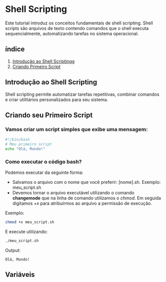 # Shell Scripting

Este tutorial introduz os conceitos fundamentais de shell scripting. Shell scripts são arquivos de texto contendo comandos que o shell executa sequencialmente, automatizando tarefas no sistema operacional.

## índice

1. [Introdução ao Shell Scriptingg](#Introdução-ao-Shell-Scriptin)
2. [Criando Primeiro Script](#Criando-seu-primeiro-Script)

## Introdução ao Shell Scripting

Shell scripting permite automatizar tarefas repetitivas, combinar comandos e criar utilitários personalizados para seu sistema.

## Criando seu Primeiro Script

### Vamos criar um script simples que exibe uma mensagem:

```bash
#!/bin/bash
# Meu primeiro script
echo "Olá, Mundo!"
```

### Como executar o código bash?

Podemos executar da seguinte forma:
- Salvamos o arquivo com o nome que você preferir: [nome].sh. Exemplo: meu_script.sh
- Devemos tornar o arquivo executável utilizando o comando **changemode** que na linha de comando utilizamos o *chmod*. Em seguida digitamos *+x* para atribuírmos ao arquivo a permissão de execução.

Exemplo:

```bash
chmod +x meu_script.sh
```

E execute utilizando:

```bash
./meu_script.sh
```

Output:
```
Olá, Mundo!
```

## Variáveis


